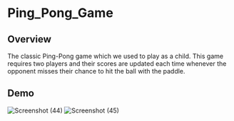 # Ping_Pong_Game
## Overview
The classic Ping-Pong game which we used to play as a child. This game requires two players and their scores are updated each time whenever the opponent misses their chance to hit the ball with the paddle.
## Demo
![Screenshot (44)](https://user-images.githubusercontent.com/48888895/120382427-40a86380-c341-11eb-8c3d-bfb787ea7a0d.png)
![Screenshot (45)](https://user-images.githubusercontent.com/48888895/120382551-67669a00-c341-11eb-9e89-7f84a29c05ba.png)
